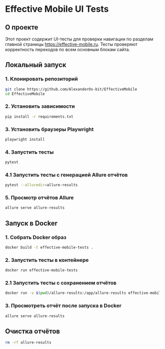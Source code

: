 # Effective Mobile UI Tests

## О проекте

Этот проект содержит UI-тесты для проверки навигации по разделам главной страницы https://effective-mobile.ru.
Тесты проверяют корректность переходов по всем основным блокам сайта.

## Локальный запуск

### 1. Клонировать репозиторий
```bash
git clone https://github.com/AlexanderOs-bit/EffectiveMobile
cd EffectiveMobile
```
### 2. Установить зависимости
```bash
pip install -r requirements.txt
```
### 3. Установить браузеры Playwright
```bash
playwright install
```
### 4. Запустить тесты
```bash   
pytest
```
### 4.1 Запустить тесты с генерацией Allure отчётов
```bash
pytest --alluredir=allure-results
```
### 5. Просмотр отчётов Allure
```bash
allure serve allure-results
```
## Запуск в Docker

### 1. Собрать Docker образ
```bash
docker build -t effective-mobile-tests .
```
### 2. Запустить тесты в контейнере
```bash
docker run effective-mobile-tests
```
### 2.1 Запустить тесты с сохранением отчётов
```bash
docker run -v $(pwd)/allure-results:/app/allure-results effective-mobile-tests
```
### 3. Просмотреть отчёт после запуска в Docker
```bash
allure serve allure-results
```
## Очистка отчётов
```bash
rm -rf allure-results
```
